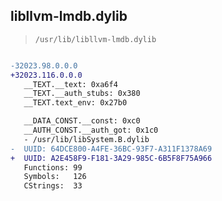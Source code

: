 ## libllvm-lmdb.dylib

> `/usr/lib/libllvm-lmdb.dylib`

```diff

-32023.98.0.0.0
+32023.116.0.0.0
   __TEXT.__text: 0xa6f4
   __TEXT.__auth_stubs: 0x380
   __TEXT.text_env: 0x27b0

   __DATA_CONST.__const: 0xc0
   __AUTH_CONST.__auth_got: 0x1c0
   - /usr/lib/libSystem.B.dylib
-  UUID: 64DCE800-A4FE-36BC-93F7-A311F1378A69
+  UUID: A2E458F9-F181-3A29-985C-6B5F8F75A966
   Functions: 99
   Symbols:   126
   CStrings:  33

```
